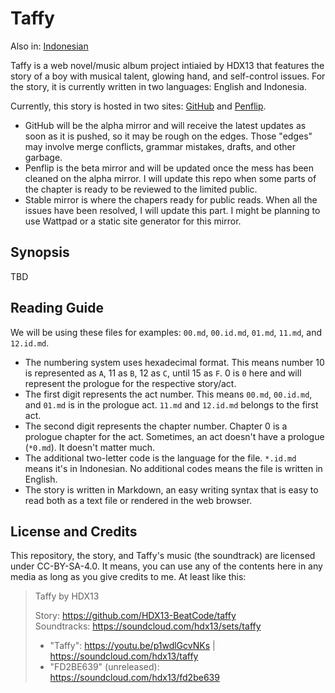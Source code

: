 # Taffy

Also in: [Indonesian](readme.id.md)

Taffy is a web novel/music album project intiaied by HDX13 that features the 
story of a boy with musical talent, glowing hand, and self-control issues. 
For the story, it is currently written in two languages: English and Indonesia. 

Currently, this story is hosted in two sites: [GitHub] and [Penflip]. 

[GitHub]: https://github.com/hdx13-beatcode/taffy
[Penflip]: https://penflip.com/HDX13_BeatCode/Taffy

* GitHub will be the alpha mirror and will receive the latest updates as soon as
  it is pushed, so it may be rough on the edges. Those "edges" may involve merge
  conflicts, grammar mistakes, drafts, and other garbage.
* Penflip is the beta mirror and will be updated once the mess has been cleaned 
  on the alpha mirror. I will update this repo when some parts of the chapter 
  is ready to be reviewed to the limited public.
* Stable mirror is where the chapers ready for public reads. When all the
  issues have been resolved, I will update this part. I might be planning to use
  Wattpad or a static site generator for this mirror.

## Synopsis

TBD

## Reading Guide

We will be using these files for examples: 
`00.md`, `00.id.md`, `01.md`, `11.md`, and `12.id.md`.

* The numbering system uses hexadecimal format. This means number 10 is 
  represented as `A`, 11 as `B`, 12 as `C`, until 15 as `F`. 0 is `0` here 
  and will represent the prologue for the respective story/act.
* The first digit represents the act number. This means `00.md`, 
  `00.id.md`, and `01.md` is in the prologue act. `11.md` and 
  `12.id.md` belongs to the first act.
* The second digit represents the chapter number. Chapter 0 is a prologue 
  chapter for the act. Sometimes, an act doesn't have a prologue (`*0.md`).
  It doesn't matter much.
* The additional two-letter code is the language for the file. `*.id.md` means
  it's in Indonesian. No additional codes means the file is written in English.
* The story is written in Markdown, an easy writing syntax that is easy to read
  both as a text file or rendered in the web browser.

## License and Credits

This repository, the story, and Taffy's music (the soundtrack) are licensed 
under CC-BY-SA-4.0. It means, you can use any of the contents here in any 
media as long as you give credits to me. At least like this:

> Taffy by HDX13
>
> Story: https://github.com/HDX13-BeatCode/taffy <br/> 
> Soundtracks: https://soundcloud.com/hdx13/sets/taffy <br/>
> * "Taffy": https://youtu.be/p1wdlGcvNKs | https://soundcloud.com/hdx13/taffy <br/> 
> * "FD2BE639" (unreleased): https://soundcloud.com/hdx13/fd2be639 <br/>

